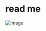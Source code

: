 # read me 
![image](https://user-images.githubusercontent.com/82356492/115558967-392b7e80-a2ee-11eb-98c9-4b74c0a96cd7.png)
